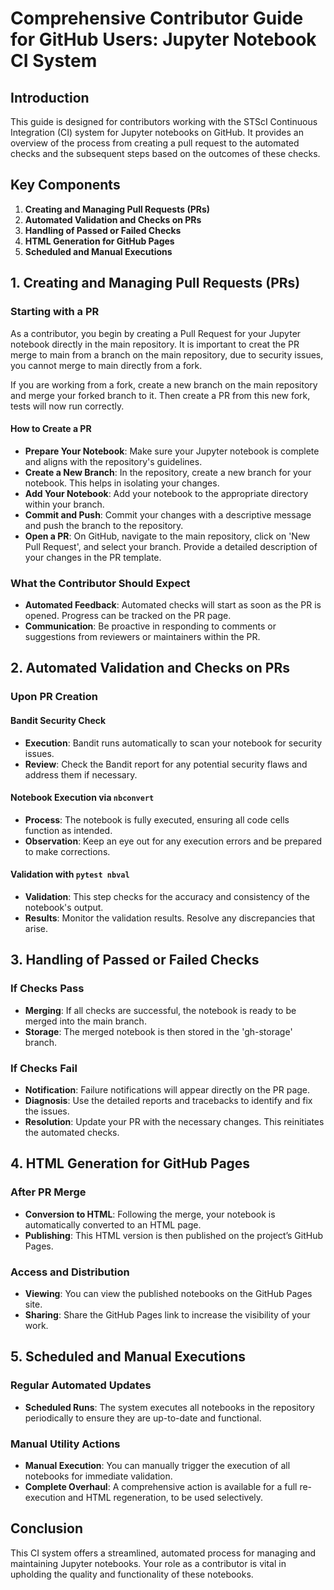 # Comprehensive Contributor Guide for GitHub Users: Jupyter Notebook CI System

## Introduction

This guide is designed for contributors working with the STScI Continuous Integration (CI) system for Jupyter notebooks on GitHub. It provides an overview of the process from creating a pull request to the automated checks and the subsequent steps based on the outcomes of these checks.

## Key Components

1. **Creating and Managing Pull Requests (PRs)**
2. **Automated Validation and Checks on PRs**
3. **Handling of Passed or Failed Checks**
4. **HTML Generation for GitHub Pages**
5. **Scheduled and Manual Executions**

## 1. Creating and Managing Pull Requests (PRs)

### Starting with a PR

As a contributor, you begin by creating a Pull Request for your Jupyter notebook directly in the main repository.
It is important to creat the PR merge to main from a branch on the main repository, due to security issues, you cannot merge to main directly from a fork.

If you are working from a fork, create a new branch on the main repository and merge your forked branch to it.  Then create a PR from this new fork, tests will now run correctly.

#### How to Create a PR

- **Prepare Your Notebook**: Make sure your Jupyter notebook is complete and aligns with the repository's guidelines.
- **Create a New Branch**: In the repository, create a new branch for your notebook. This helps in isolating your changes.
- **Add Your Notebook**: Add your notebook to the appropriate directory within your branch.
- **Commit and Push**: Commit your changes with a descriptive message and push the branch to the repository.
- **Open a PR**: On GitHub, navigate to the main repository, click on 'New Pull Request', and select your branch. Provide a detailed description of your changes in the PR template.

### What the Contributor Should Expect

- **Automated Feedback**: Automated checks will start as soon as the PR is opened. Progress can be tracked on the PR page.
- **Communication**: Be proactive in responding to comments or suggestions from reviewers or maintainers within the PR.

## 2. Automated Validation and Checks on PRs

### Upon PR Creation

#### Bandit Security Check

- **Execution**: Bandit runs automatically to scan your notebook for security issues.
- **Review**: Check the Bandit report for any potential security flaws and address them if necessary.

#### Notebook Execution via `nbconvert`

- **Process**: The notebook is fully executed, ensuring all code cells function as intended.
- **Observation**: Keep an eye out for any execution errors and be prepared to make corrections.

#### Validation with `pytest nbval`

- **Validation**: This step checks for the accuracy and consistency of the notebook's output.
- **Results**: Monitor the validation results. Resolve any discrepancies that arise.

## 3. Handling of Passed or Failed Checks

### If Checks Pass

- **Merging**: If all checks are successful, the notebook is ready to be merged into the main branch.
- **Storage**: The merged notebook is then stored in the 'gh-storage' branch.

### If Checks Fail

- **Notification**: Failure notifications will appear directly on the PR page.
- **Diagnosis**: Use the detailed reports and tracebacks to identify and fix the issues.
- **Resolution**: Update your PR with the necessary changes. This reinitiates the automated checks.

## 4. HTML Generation for GitHub Pages

### After PR Merge

- **Conversion to HTML**: Following the merge, your notebook is automatically converted to an HTML page.
- **Publishing**: This HTML version is then published on the project’s GitHub Pages.

### Access and Distribution

- **Viewing**: You can view the published notebooks on the GitHub Pages site.
- **Sharing**: Share the GitHub Pages link to increase the visibility of your work.

## 5. Scheduled and Manual Executions

### Regular Automated Updates

- **Scheduled Runs**: The system executes all notebooks in the repository periodically to ensure they are up-to-date and functional.

### Manual Utility Actions

- **Manual Execution**: You can manually trigger the execution of all notebooks for immediate validation.
- **Complete Overhaul**: A comprehensive action is available for a full re-execution and HTML regeneration, to be used selectively.

## Conclusion

This CI system offers a streamlined, automated process for managing and maintaining Jupyter notebooks. Your role as a contributor is vital in upholding the quality and functionality of these notebooks.
